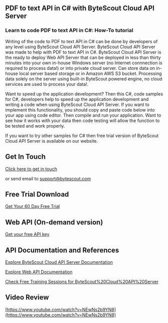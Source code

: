 ## PDF to text API in C# with ByteScout Cloud API Server

### Learn to code PDF to text API in C#: How-To tutorial

Writing of the code to PDF to text API in C# can be done by developers of any level using ByteScout Cloud API Server. ByteScout Cloud API Server was made to help with PDF to text API in C#. ByteScout Cloud API Server is the ready to deploy Web API Server that can be deployed in less than thirty minutes into your own in-house Windows server (no Internet connnection is required to process data!) or into private cloud server. Can store data on in-house local server based storage or in Amazon AWS S3 bucket. Processing data solely on the server using built-in ByteScout powered engine, no cloud services are used to process your data!.

 Want to speed up the application development? Then this C#, code samples for C#, developers help to speed up the application development and writing a code when using ByteScout Cloud API Server. If you want to implement this functionality, you should copy and paste code below into your app using code editor. Then compile and run your application. Want to see how it works with your data then code testing will allow the function to be tested and work properly.

 If you want to try other samples for C# then free trial version of ByteScout Cloud API Server is available on our website.

## Get In Touch

[Click here to get in touch](https://bytescout.zendesk.com/hc/en-us/requests/new?subject=ByteScout%20Cloud%20API%20Server%20Question)

or send email to [support@bytescout.com](mailto:support@bytescout.com?subject=ByteScout%20Cloud%20API%20Server%20Question) 

## Free Trial Download

[Get Your 60 Day Free Trial](https://bytescout.com/download/web-installer?utm_source=github-readme)

## Web API (On-demand version)

[Get your free API key](https://pdf.co/documentation/api?utm_source=github-readme)

## API Documentation and References

[Explore ByteScout Cloud API Server Documentation](https://bytescout.com/documentation/index.html?utm_source=github-readme)

[Explore Web API Documentation](https://pdf.co/documentation/api?utm_source=github-readme)

[Check Free Training Sessions for ByteScout%20Cloud%20API%20Server](https://academy.bytescout.com/)

## Video Review

[https://www.youtube.com/watch?v=NEwNs2b9YN8](https://www.youtube.com/watch?v=NEwNs2b9YN8)
